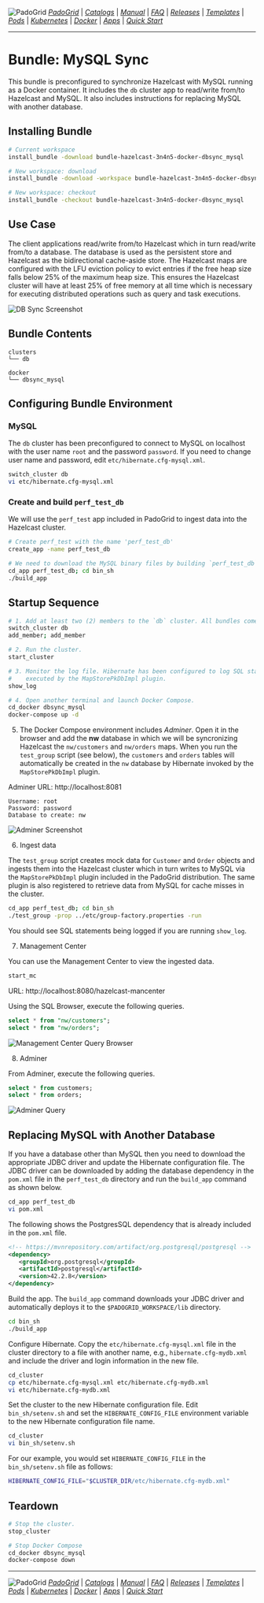 ![PadoGrid](https://github.com/padogrid/padogrid/raw/develop/images/padogrid-3d-16x16.png) [*PadoGrid*](https://github.com/padogrid) | [*Catalogs*](https://github.com/padogrid/catalog-bundles/blob/master/all-catalog.md) | [*Manual*](https://github.com/padogrid/padogrid/wiki) | [*FAQ*](https://github.com/padogrid/padogrid/wiki/faq) | [*Releases*](https://github.com/padogrid/padogrid/releases) | [*Templates*](https://github.com/padogrid/padogrid/wiki/Using-Bundle-Templates) | [*Pods*](https://github.com/padogrid/padogrid/wiki/Understanding-Padogrid-Pods) | [*Kubernetes*](https://github.com/padogrid/padogrid/wiki/Kubernetes) | [*Docker*](https://github.com/padogrid/padogrid/wiki/Docker) | [*Apps*](https://github.com/padogrid/padogrid/wiki/Apps) | [*Quick Start*](https://github.com/padogrid/padogrid/wiki/Quick-Start)

---

# Bundle: MySQL Sync

This bundle is preconfigured to synchronize Hazelcast with MySQL running as a Docker container. It includes the `db` cluster app to read/write from/to Hazelcast and MySQL. It also includes instructions for replacing MySQL with another database.

## Installing Bundle

```bash
# Current workspace
install_bundle -download bundle-hazelcast-3n4n5-docker-dbsync_mysql

# New workspace: download 
install_bundle -download -workspace bundle-hazelcast-3n4n5-docker-dbsync_mysql

# New workspace: checkout
install_bundle -checkout bundle-hazelcast-3n4n5-docker-dbsync_mysql
```

## Use Case

The client applications read/write from/to Hazelcast which in turn read/write from/to a database. The database is used as the persistent store and Hazelcast as the bidirectional cache-aside store. The Hazelcast maps are configured with the LFU eviction policy to evict entries if the free heap size falls below 25% of the maximum heap size. This ensures the Hazelcast cluster will have at least 25% of free memory at all time which is necessary for executing distributed operations such as query and task executions.

![DB Sync Screenshot](images/mysql-sync.png)

## Bundle Contents

```console
clusters
└── db

docker
└── dbsync_mysql
```

## Configuring Bundle Environment

### MySQL

The `db` cluster has been preconfigured to connect to MySQL on localhost with the user name `root` and the password `password`. If you need to change user name and password, edit `etc/hibernate.cfg-mysql.xml`.

```bash
switch_cluster db
vi etc/hibernate.cfg-mysql.xml
```

### Create and build `perf_test_db`

We will use the `perf_test` app included in PadoGrid to ingest data into the Hazelcast cluster.

```bash
# Create perf_test with the name 'perf_test_db'
create_app -name perf_test_db

# We need to download the MySQL binary files by building `perf_test_db` as follows.
cd_app perf_test_db; cd bin_sh
./build_app
```

## Startup Sequence

```bash
# 1. Add at least two (2) members to the `db` cluster. All bundles come without members.
switch_cluster db
add_member; add_member

# 2. Run the cluster.
start_cluster

# 3. Monitor the log file. Hibernate has been configured to log SQL statements
#    executed by the MapStorePkDbImpl plugin.
show_log

# 4. Open another terminal and launch Docker Compose.
cd_docker dbsync_mysql
docker-compose up -d
```

5. The Docker Compose environment includes *Adminer*. Open it in the browser and add the **nw** database in which we will be syncronizing Hazelcast the `nw/customers` and `nw/orders` maps. When you run the `test_group` script (see below), the `customers` and `orders` tables will automatically be created in the `nw` database by Hibernate invoked by the `MapStorePkDbImpl` plugin.

Adminer URL: http://localhost:8081

```console
Username: root
Password: password
Database to create: nw
```

![Adminer Screenshot](images/adminer.png)

6. Ingest data

The `test_group` script creates mock data for `Customer` and `Order` objects and ingests them into the Hazelcast cluster which in turn writes to MySQL via the `MapStorePkDbImpl` plugin included in the PadoGrid distribution. The same plugin is also registered to retrieve data from MySQL for cache misses in the cluster.

```bash
cd_app perf_test_db; cd bin_sh
./test_group -prop ../etc/group-factory.properties -run
```

You should see SQL statements being logged if you are running `show_log`.

7. Management Center

You can use the Management Center to view the ingested data.

```bash
start_mc
```

URL: http://localhost:8080/hazelcast-mancenter

Using the SQL Browser, execute the following queries.

```sql
select * from "nw/customers";
select * from "nw/orders";
```

![Management Center Query Browser](images/mancenter-sql.png)

8. Adminer

From Adminer, execute the following queries.

```sql
select * from customers;
select * from orders;
```

![Adminer Query](images/adminer-sql.png)

## Replacing MySQL with Another Database

If you have a database other than MySQL then you need to download the appropriate JDBC driver and update the Hibernate configuration file. The JDBC driver can be downloaded by adding the database dependency in the `pom.xml` file in the `perf_test_db` directory and run the `build_app` command as shown below.

```bash
cd_app perf_test_db
vi pom.xml
```

The following shows the PostgresSQL dependency that is already included in the `pom.xml` file.

```xml
<!-- https://mvnrepository.com/artifact/org.postgresql/postgresql -->
<dependency>
   <groupId>org.postgresql</groupId>
   <artifactId>postgresql</artifactId>
   <version>42.2.8</version>
</dependency>
```

Build the app. The `build_app` command downloads your JDBC driver and automatically deploys it to the `$PADOGRID_WORKSPACE/lib` directory.

```bash
cd bin_sh
./build_app
```

Configure Hibernate. Copy the `etc/hibernate.cfg-mysql.xml` file in the cluster directory to a file with another name, e.g., `hibernate.cfg-mydb.xml` and include the driver and login information in the new file.

```bash
cd_cluster
cp etc/hibernate.cfg-mysql.xml etc/hibernate.cfg-mydb.xml
vi etc/hibernate.cfg-mydb.xml
```

Set the cluster to the new Hibernate configuration file. Edit `bin_sh/setenv.sh` and set the `HIBERNATE_CONFIG_FILE` environment variable to the new Hibernate configuration file name.

```bash
cd_cluster
vi bin_sh/setenv.sh
```

For our example, you would set `HIBERNATE_CONFIG_FILE` in the `bin_sh/setenv.sh` file as follows:

```bash
HIBERNATE_CONFIG_FILE="$CLUSTER_DIR/etc/hibernate.cfg-mydb.xml"
```

## Teardown

```bash
# Stop the cluster.
stop_cluster

# Stop Docker Compose
cd_docker dbsync_mysql
docker-compose down
```

---

![PadoGrid](https://github.com/padogrid/padogrid/raw/develop/images/padogrid-3d-16x16.png) [*PadoGrid*](https://github.com/padogrid) | [*Catalogs*](https://github.com/padogrid/catalog-bundles/blob/master/all-catalog.md) | [*Manual*](https://github.com/padogrid/padogrid/wiki) | [*FAQ*](https://github.com/padogrid/padogrid/wiki/faq) | [*Releases*](https://github.com/padogrid/padogrid/releases) | [*Templates*](https://github.com/padogrid/padogrid/wiki/Using-Bundle-Templates) | [*Pods*](https://github.com/padogrid/padogrid/wiki/Understanding-Padogrid-Pods) | [*Kubernetes*](https://github.com/padogrid/padogrid/wiki/Kubernetes) | [*Docker*](https://github.com/padogrid/padogrid/wiki/Docker) | [*Apps*](https://github.com/padogrid/padogrid/wiki/Apps) | [*Quick Start*](https://github.com/padogrid/padogrid/wiki/Quick-Start)

